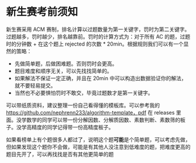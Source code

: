 # 新生赛考前须知

新生赛采用 ACM 赛制，排名计算以过题数量为第一关键字，罚时为第二关键字。过题越多，罚时越少，排名越靠前。罚时的计算方式为：对于所有 AC 的题，过题时的分钟数 + 在这个题上 rejected 的次数 * 20min。根据规则我们可以有一个显然的策略：

+ 先做简单题，后做困难题。否则罚时会更高。
+ 题目难度和顺序无关，可以先找找简单的。
+ 如果解法不保证一定正确，并且在 20min 中可以构造出数据验证你的解法，就不要轻易提交。
+ 当然也不必要惧怕罚时不敢交，毕竟过题数才是第一关键字。

可以带纸质资料，建议整理一份自己看得懂的模板库。可以参考我的 https://github.com/nephrenn233/algorithm-template，pdf 在 releases 里面。没学数学的同学可以带一份分解因数、分解质因数、素数判断、素数筛的板子。没学高精度的同学记得带一份高精度板子。

如果看榜单上有个题很多人都过了，说明这个题**可能**是个简单题，可以考虑先做，但如果发现这个题你不会做，可能是有其他人没注意到低难度的题，把难度更高的题目先开了，可以再找找是否有其他更简单的题
